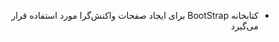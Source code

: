 <div style="direction: rtl">

* کتابخانه BootStrap برای ایجاد صفحات واکنش‌گرا مورد استفاده قرار می‌گیرد

</div>